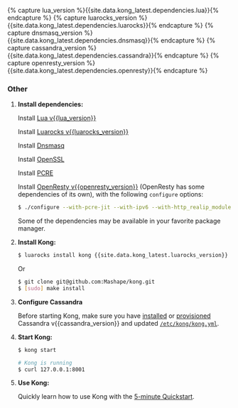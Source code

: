 {% capture lua_version %}{{site.data.kong_latest.dependencies.lua}}{% endcapture %}
{% capture luarocks_version %}{{site.data.kong_latest.dependencies.luarocks}}{% endcapture %}
{% capture dnsmasq_version %}{{site.data.kong_latest.dependencies.dnsmasq}}{% endcapture %}
{% capture cassandra_version %}{{site.data.kong_latest.dependencies.cassandra}}{% endcapture %}
{% capture openresty_version %}{{site.data.kong_latest.dependencies.openresty}}{% endcapture %}


### Other

1. **Install dependencies:**

    Install [Lua v{{lua_version}}](http://www.lua.org/versions.html#5.1)

    Install [Luarocks v{{luarocks_version}}](https://github.com/keplerproject/luarocks/wiki/Download)

    Install [Dnsmasq](http://www.thekelleys.org.uk/dnsmasq/)

    Install [OpenSSL](https://www.openssl.org/)

    Install [PCRE](http://www.pcre.org/)

    Install [OpenResty v{{openresty_version}}](http://openresty.com/#Installation) (OpenResty has some dependencies of its own), with the following `configure` options:

    ```bash
    $ ./configure --with-pcre-jit --with-ipv6 --with-http_realip_module --with-http_ssl_module --with-http_stub_status_module
    ```

    Some of the dependencies may be available in your favorite package manager.

2. **Install Kong:**

    ```bash
    $ luarocks install kong {{site.data.kong_latest.luarocks_version}}
    ```

    Or

    ```bash
    $ git clone git@github.com:Mashape/kong.git
    $ [sudo] make install
    ```

3. **Configure Cassandra**

    Before starting Kong, make sure you have [installed](http://www.apache.org/dyn/closer.cgi?path=/cassandra/{{cassandra_version}}/apache-cassandra-{{cassandra_version}}-bin.tar.gz) or [provisioned](http://kongdb.org) Cassandra v{{cassandra_version}} and updated [`/etc/kong/kong.yml`](/docs/{{site.data.kong_latest.version}}/configuration/#databases_available.*).

4. **Start Kong:**

    ```bash
    $ kong start

    # Kong is running
    $ curl 127.0.0.1:8001
    ```

4. **Use Kong:**

    Quickly learn how to use Kong with the [5-minute Quickstart](/docs/{{site.data.kong_latest.version}}/getting-started/quickstart).
